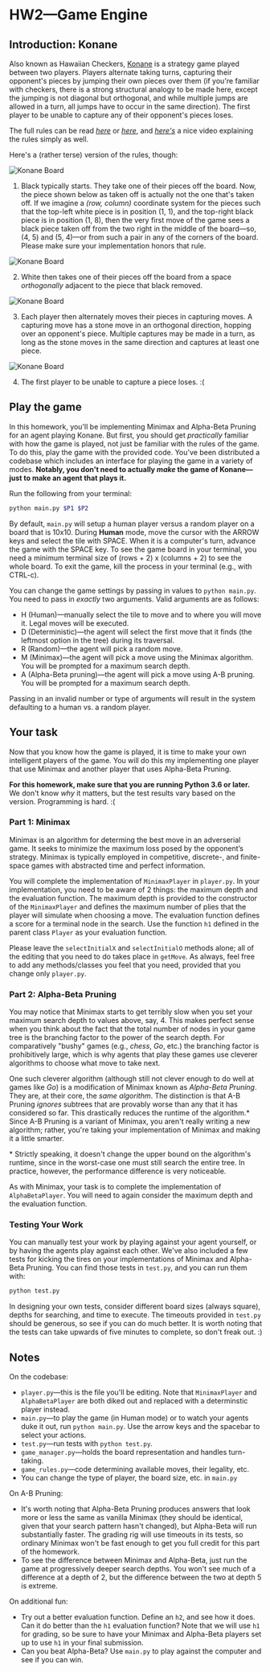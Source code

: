 # HW2—Game Engine


## Introduction: Konane

Also known as Hawaiian Checkers, [Konane](https://en.wikipedia.org/wiki/Konane) is a strategy game played between two
players. Players alternate taking turns, capturing their opponent's pieces by jumping their own pieces over them (if 
you're familiar with checkers, there is a strong structural analogy to be made here, except the jumping is not diagonal but orthogonal, and while multiple jumps are allowed in a turn, all jumps have to occur in the same direction). The first player to be unable to
capture any of their opponent's pieces loses.

The full rules can be read *[here](https://en.wikipedia.org/wiki/Konane#Rules_and_gameplay)* or
*[here](http://www.konanebrothers.com/How-to-Play.html)*, and *[here's](https://www.youtube.com/watch?v=09AAT29uaGE)* a nice video explaining the rules simply as well.

Here's a (rather terse) version of the rules, though:


![Konane Board](pictures/board.jpg "Board")

1. Black typically starts. They take one of their pieces off the board. Now, the piece shown below as taken off is actually not the one that's taken off. If we imagine a _(row, column)_ coordinate system for the pieces such that the top-left white piece is in position (1, 1), and the top-right black piece is in position (1, 8), then the very first move of the game sees a black piece taken off from the two right in the middle of the board—so, (4, 5) and (5, 4)—or from such a pair in any of the corners of the board. Please make sure your implementation honors that rule.

![Konane Board](pictures/initial.jpg "Board")

2. White then takes one of their pieces off the board from a space _orthogonally_ adjacent to the piece that black
removed.

![Konane Board](pictures/jump.jpg "Board")

3. Each player then alternately moves their pieces in capturing moves. A capturing move has a stone move in an
orthogonal direction, hopping over an opponent's piece. Multiple captures may be made in a turn, as long as the stone
moves in the same direction and captures at least one piece.

![Konane Board](pictures/nomoves.jpg "Board")

4. The first player to be unable to capture a piece loses. :(

## Play the game

In this homework, you'll be implementing Minimax and Alpha-Beta Pruning for an agent playing Konane. But first, you should get _practically_ familiar with how the game is played, not just be familiar with the rules of the game. To do this, play the game with the provided code. You've been distributed a codebase which includes an interface for playing the game in a variety of modes.
**Notably, you don't need to actually _make_ the game of Konane—just to make an agent that plays it.**

Run the following from your terminal:
```bash
python main.py $P1 $P2
```

By default, `main.py` will setup a human player versus a random player on a board that is 10x10. During **Human** mode, move the cursor with the ARROW keys and select the tile with SPACE. When it is a computer's turn, advance the game with the SPACE key. To see the game board in your terminal, you need a minimum terminal size of (rows + 2) x (columns + 2) to see the whole board. To exit the game, kill the process in your terminal (e.g., with CTRL-c).

You can change the game settings by passing in values to `python main.py`. You need to pass in _exactly_ two arguments. Valid arguments are as follows:

* H (Human)—manually select the tile to move and to where you will move it. Legal moves will be executed.
* D (Deterministic)—the agent will select the first move that it finds (the leftmost option in the tree) during its 
traversal.
* R (Random)—the agent will pick a random move.
* M (Minimax)—the agent will pick a move using the Minimax algorithm. You will be prompted for a maximum search depth.
* A (Alpha-Beta pruning)—the agent will pick a move using A-B pruning. You will be prompted for a maximum search depth.

Passing in an invalid number or type of arguments will result in the system defaulting to a human vs. a random player.

## Your task

Now that you know how the game is played, it is time to make your own intelligent players of the game.  You will do this my implementing one player that use Minimax and another player that uses Alpha-Beta Pruning.

__For this homework, make sure that you are running Python 3.6 or later.__ We don't know _why_ it matters, but the test results vary based on the version.
Programming is hard. :(

### Part 1: Minimax

Minimax is an algorithm for determing the best move in an adverserial game. It seeks to minimize the maximum loss posed by the opponent’s strategy. Minimax is typically employed in competitive, discrete-, and finite-space games with abstracted time and perfect information.

You will complete the implementation of `MinimaxPlayer` in `player.py`. In your implementation, you need to be aware of 2 things: the maximum depth and the evaluation function.  The maximum depth is provided to the constructor of the `MinimaxPlayer` and defines the maximum number of plies that the player will simulate when choosing a move.  The evaluation function defines a score for a terminal node in the search.  Use the function `h1` defined in the parent class `Player` as your evaluation function.

Please leave the `selectInitialX` and `selectInitialO` methods alone; all of the editing that you need to do takes place in `getMove`. As always, feel free to add any methods/classes you feel that you need, provided that you change only `player.py`.


### Part 2: Alpha-Beta Pruning

You may notice that Minimax starts to get terribly slow when you set your maximum search depth to values above, say, 4.
This makes perfect sense when you think about the fact that the total number of nodes in your game tree is the branching
factor to the power of the search depth. For comparatively "bushy" games (e.g., _chess_, _Go_, etc.) the branching
factor is prohibitively large, which is why agents that play these games use cleverer algorithms to choose what move to
take next.

One such cleverer algorithm (although still not clever enough to do well at games like _Go_) is a modification of
Minimax known as _Alpha-Beta Pruning_. They are, at their core, the _same algorithm_. The distinction is that A-B Pruning
_ignores_ subtrees that are provably worse than any that it has considered so far. This drastically reduces the runtime
of the algorithm.\* Since A-B Pruning is a variant of Minimax, you aren't really writing a new algorithm; rather, you're
taking your implementation of Minimax and making it a little smarter.

\* Strictly speaking, it doesn't change the upper bound on the algorithm's runtime, since in the worst-case one must
still search the entire tree. In practice, however, the performance difference is very noticeable.

As with Minimax, your task is to complete the implementation of `AlphaBetaPlayer`. You will need to again consider the maximum depth and the evaluation function.


### Testing Your Work

You can manually test your work by playing against your agent yourself, or by having the agents play against each other.
We've also included a few tests for kicking the tires on your implementations of Minimax and Alpha-Beta Pruning. You can
find those tests in `test.py`, and you can run them with:
```bash
python test.py
```

In designing your own tests, consider different board sizes (always square), depths for searching, and time to execute.  The timeouts provided in `test.py` should be generous, so see if you can do much better. It is worth noting that the tests can take upwards of five minutes to complete, so don't freak out. :)

## Notes

On the codebase:

* `player.py`—this is the file you'll be editing. Note that `MinimaxPlayer` and `AlphaBetaPlayer` are both diked out and
replaced with a determinstic player instead.
* `main.py`—to play the game (in Human mode) or to watch your agents duke it out, run `python main.py`. Use the arrow 
keys and the spacebar to select your actions.
* `test.py`—run tests with `python test.py`.
* `game_manager.py`—holds the board representation and handles turn-taking.
* `game_rules.py`—code determining available moves, their legality, etc.
* You can change the type of player, the board size, etc. in `main.py`



On A-B Pruning:

* It's worth noting that Alpha-Beta Pruning produces answers that look more or less the same as vanilla Minimax (they should be
identical, given that your search pattern hasn't changed), but Alpha-Beta will run substantially faster. The grading rig
will use timeouts in its tests, so ordinary Minimax won't be fast enough to get you full credit for this part of the
homework.
* To see the difference between Minimax and Alpha-Beta, just run the game at progressively deeper search depths. You
won't see much of a difference at a depth of 2, but the difference between the two at depth 5 is extreme.


On additional fun:

* Try out a better evaluation function.  Define an `h2`, and see how it does.  Can it do better than the `h1` evaluation function?  Note that we will use `h1` for grading, so be sure to have your Minimax and Alpha-Beta players set up to use `h1` in your final submission.
* Can you beat Alpha-Beta?  Use `main.py` to play against the computer and see if you can win.
